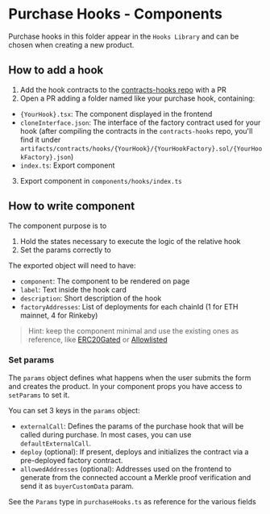 # Purchase Hooks - Components

Purchase hooks in this folder appear in the `Hooks Library` and can be chosen when creating a new product.

## How to add a hook

1. Add the hook contracts to the [contracts-hooks repo](https://github.com/slice-so/interface) with a PR
2. Open a PR adding a folder named like your purchase hook, containing:

- `{YourHook}.tsx`: The component displayed in the frontend
- `cloneInterface.json`: The interface of the factory contract used for your hook (after compiling the contracts in the `contracts-hooks` repo, you'll find it under `artifacts/contracts/hooks/{YourHook}/{YourHookFactory}.sol/{YourHookFactory}.json`)
- `index.ts`: Export component

3. Export component in `components/hooks/index.ts`

## How to write component

The component purpose is to

1. Hold the states necessary to execute the logic of the relative hook
2. Set the params correctly to

The exported object will need to have:

- `component`: The component to be rendered on page
- `label`: Text inside the hook card
- `description`: Short description of the hook
- `factoryAddresses`: List of deployments for each chainId (1 for ETH mainnet, 4 for Rinkeby)

> Hint: keep the component minimal and use the existing ones as reference, like [ERC20Gated](ERC20Gated/ERC20Gated.tsx) or [Allowlisted](Allowlisted/Allowlisted.tsx)

### Set params

The `params` object defines what happens when the user submits the form and creates the product. In your component props you have access to `setParams` to set it.

You can set 3 keys in the `params` object:

- `externalCall`: Defines the params of the purchase hook that will be called during purchase. In most cases, you can use `defaultExternalCall`.
- `deploy` (optional): If present, deploys and initializes the contract via a pre-deployed factory contract.
- `allowedAddresses` (optional): Addresses used on the frontend to generate from the connected account a Merkle proof verification and send it as `buyerCustomData` param.

See the `Params` type in `purchaseHooks.ts` as reference for the various fields
